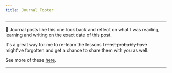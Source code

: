 ```yaml
---
title: Journal Footer
---
```


---

📖 Journal posts like this one look back and reflect on what I was reading, learning and writing on the exact date of this post.

It's a great way for me to re-learn the lessons I ~~most probably have~~ might've forgotten and get a chance to share them with you as well.

See more of these <a href="/tags/journal/">here</a>.

---
